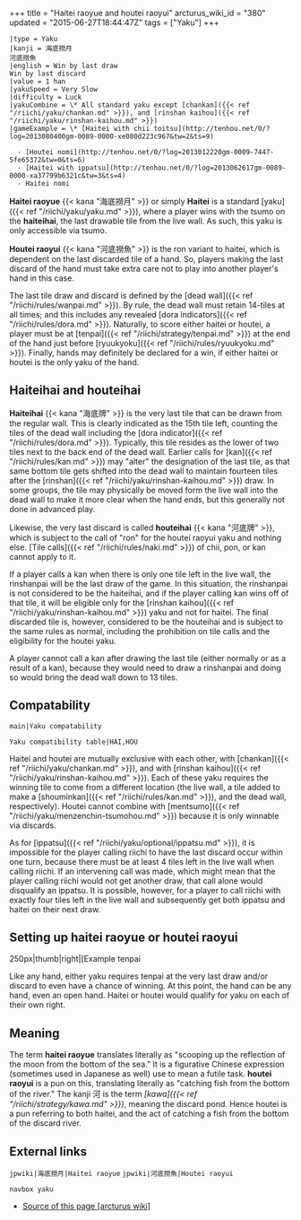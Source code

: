 +++
title = "Haitei raoyue and houtei raoyui"
arcturus_wiki_id = "380"
updated = "2015-06-27T18:44:47Z"
tags = ["Yaku"]
+++

```yaku
|type = Yaku
|kanji = 海底撈月
河底撈魚
|english = Win by last draw
Win by last discard
|value = 1 han
|yakuSpeed = Very Slow
|difficulty = Luck
|yakuCombine = \* All standard yaku except [chankan]({{< ref "/riichi/yaku/chankan.md" >}}), and [rinshan kaihou]({{< ref "/riichi/yaku/rinshan-kaihou.md" >}})
|gameExample = \* [Haitei with chii toitsu](http://tenhou.net/0/?log=2013080400gm-0089-0000-xe080d223c967&tw=2&ts=9)

  - [Houtei nomi](http://tenhou.net/0/?log=2013012220gm-0009-7447-5fe65372&tw=0&ts=6)
  - [Haitei with ippatsu](http://tenhou.net/0/?log=2013062617gm-0089-0000-xa37799b6321c&tw=3&ts=4)
  - Haitei nomi

```

**Haitei raoyue** {{< kana "海底撈月" >}} or simply **Haitei** is a standard
[yaku]({{< ref "/riichi/yaku/yaku.md" >}}), where a player wins with the tsumo on the **haiteihai**,
the last drawable tile from the live wall. As such, this yaku is only accessible via tsumo.

**Houtei raoyui** {{< kana "河底撈魚" >}} is the ron variant to haitei, which is dependent on the
last discarded tile of a hand. So, players making the last discard of the hand must take extra care
not to play into another player's hand in this case.

The last tile draw and discard is defined by the [dead wall]({{< ref "/riichi/rules/wanpai.md" >}}).
By rule, the dead wall must retain 14-tiles at all times; and this includes any revealed [dora
indicators]({{< ref "/riichi/rules/dora.md" >}}). Naturally, to score either haitei or houtei, a
player must be at [tenpai]({{< ref "/riichi/strategy/tenpai.md" >}}) at the end of the hand just
before [ryuukyoku]({{< ref "/riichi/rules/ryuukyoku.md" >}}). Finally, hands may definitely be
declared for a win, if either haitei or houtei is the only yaku of the hand.

## Haiteihai and houteihai

**Haiteihai** {{< kana "海底牌" >}} is the very last tile that can be drawn from the regular wall.
This is clearly indicated as the 15th tile left, counting the tiles of the dead wall including the
[dora indicator]({{< ref "/riichi/rules/dora.md" >}}). Typically, this tile resides as the lower of
two tiles next to the back end of the dead wall. Earlier calls for
[kan]({{< ref "/riichi/rules/kan.md" >}}) may "alter" the designation of the last tile, as that same
bottom tile gets shifted into the dead wall to maintain fourteen tiles after the
[rinshan]({{< ref "/riichi/yaku/rinshan-kaihou.md" >}}) draw. In some groups, the tile may
physically be moved form the live wall into the dead wall to make it more clear when the hand ends,
but this generally not done in advanced play.

Likewise, the very last discard is called **houteihai** {{< kana "河底牌" >}}, which is subject to
the call of "ron" for the houtei raoyui yaku and nothing else. [Tile
calls]({{< ref "/riichi/rules/naki.md" >}}) of chii, pon, or kan cannot apply to it.

If a player calls a kan when there is only one tile left in the live wall, the rinshanpai will be
the last draw of the game. In this situation, the rinshanpai is not considered to be the haiteihai,
and if the player calling kan wins off of that tile, it will be eligible only for the [rinshan
kaihou]({{< ref "/riichi/yaku/rinshan-kaihou.md" >}}) yaku and not for haitei. The final discarded
tile is, however, considered to be the houteihai and is subject to the same rules as normal,
including the prohibition on tile calls and the eligibility for the houtei yaku.

A player cannot call a kan after drawing the last tile (either normally or as a result of a kan),
because they would need to draw a rinshanpai and doing so would bring the dead wall down to 13
tiles.

## Compatability

`main|Yaku compatability`

`Yaku compatibility table|HAI,HOU`

Haitei and houtei are mutually exclusive with each other, with
[chankan]({{< ref "/riichi/yaku/chankan.md" >}}), and with [rinshan
kaihou]({{< ref "/riichi/yaku/rinshan-kaihou.md" >}}). Each of these yaku requires the winning tile
to come from a different location (the live wall, a tile added to make a
[shouminkan]({{< ref "/riichi/rules/kan.md" >}}), and the dead wall, respectively). Houtei cannot
combine with [mentsumo]({{< ref "/riichi/yaku/menzenchin-tsumohou.md" >}}) because it is only
winnable via discards.

As for [ippatsu]({{< ref "/riichi/yaku/optional/ippatsu.md" >}}), it is impossible for the player
calling riichi to have the last discard occur within one turn, because there must be at least 4
tiles left in the live wall when calling riichi. If an intervening call was made, which might mean
that the player calling riichi would not get another draw, that call alone would disqualify an
ippatsu. It is possible, however, for a player to call riichi with exactly four tiles left in the
live wall and subsequently get both ippatsu and haitei on their next draw.

## Setting up haitei raoyue or houtei raoyui

250px|thumb|right|[Example tenpai

Like any hand, either yaku requires tenpai at the very last draw and/or discard to even have a
chance of winning. At this point, the hand can be any hand, even an open hand. Haitei or houtei
would qualify for yaku on each of their own right.

## Meaning

The term **haitei raoyue** translates literally as "scooping up the reflection of the moon from the
bottom of the sea." It is a figurative Chinese expression (sometimes used in Japanese as well) use
to mean a futile task. **houtei raoyui** is a pun on this, translating literally as "catching fish
from the bottom of the river." The kanji 河 is the term
_[kawa]({{< ref "/riichi/strategy/kawa.md" >}})_, meaning the discard pond. Hence houtei is a pun
referring to both haitei, and the act of catching a fish from the bottom of the discard river.

## External links

`jpwiki|海底撈月|Haitei raoyue` `jpwiki|河底撈魚|Houtei raoyui`

`navbox yaku`

- [Source of this page [arcturus wiki]](http://arcturus.su/wiki/Haitei_raoyue_and_houtei_raoyui)

